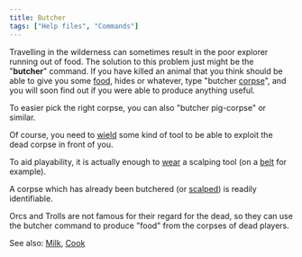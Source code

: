 ```yaml
---
title: Butcher
tags: ["Help files", "Commands"]
---
```

Travelling in the wilderness can sometimes result in the poor explorer
running out of food. The solution to this problem just might be the
"**butcher**" command. If you have killed an animal that you think
should be able to give you some [food](food "wikilink"), hides or
whatever, type "butcher [corpse](corpse "wikilink")", and you will soon
find out if you were able to produce anything useful.

To easier pick the right corpse, you can also "butcher pig-corpse" or
similar.

Of course, you need to [wield](wield "wikilink") some kind of tool to be
able to exploit the dead corpse in front of you.

To aid playability, it is actually enough to [wear](wear "wikilink") a
scalping tool (on a [belt](belt "wikilink") for example).

A corpse which has already been butchered (or
[scalped](scalp "wikilink")) is readily identifiable.

Orcs and Trolls are not famous for their regard for the dead, so they
can use the butcher command to produce "food" from the corpses of dead
players.

See also: [Milk](Milk "wikilink"), [Cook](Cook "wikilink")
